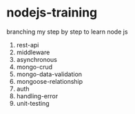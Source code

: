 # nodejs-training

branching my step by step to learn node js

1. rest-api
2. middleware
3. asynchronous
4. mongo-crud
5. mongo-data-validation
6. mongoose-relationship
7. auth
8. handling-error
9. unit-testing
